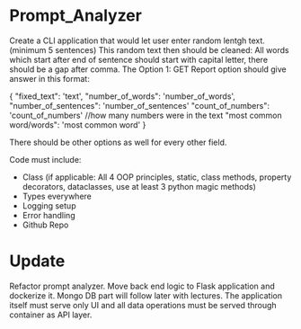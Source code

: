 # Prompt_Analyzer
Create a CLI application that would let user enter random lentgh text.(minimum 5 sentences)
This random text then should be cleaned: 
All words which start after end of sentence should start with capital letter, there should be a gap after comma.
The Option 1: GET Report option should give answer in this format:

{
    "fixed_text": 'text',
    "number_of_words": 'number_of_words',
    "number_of_sentences": 'number_of_sentences'
    "count_of_numbers": 'count_of_numbers' //how many numbers were in the text
    "most common word/words": 'most common word'
}

There should be other options as well for every other field.

Code must include:
 - Class (if applicable: All 4 OOP principles, static, class methods, property decorators, dataclasses, use at least 3 python magic methods)
 - Types everywhere
 - Logging setup
 - Error handling 
 - Github Repo

 # Update
 Refactor prompt analyzer. Move back end logic to Flask application and dockerize it. 
 Mongo DB part will follow later with lectures.
 The application itself must serve only UI and all data operations must be served through container as API layer.
 